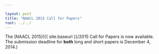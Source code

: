 ```yaml
---

layout: post
title: "NAACL 2015 Call for Papers"
root: ../../
---
```


The [NAACL 2015]({{ site.baseurl }}/2015 Call for Papers is now available. The submission deadline for **both** long and short papers is December 4, 2014.)
